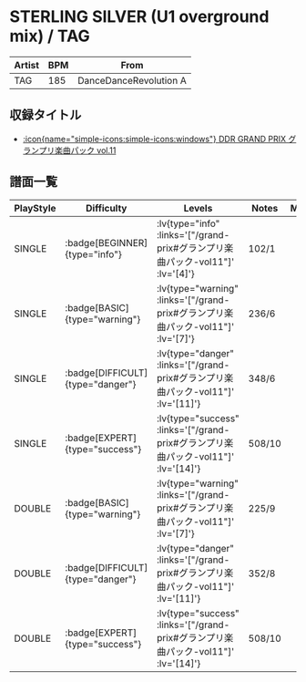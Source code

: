 # STERLING SILVER (U1 overground mix) / TAG

|Artist|BPM|From|
|------|---|----|
|TAG|185|DanceDanceRevolution A|

## 収録タイトル

- [ :icon{name="simple-icons:simple-icons:windows"} DDR GRAND PRIX グランプリ楽曲パック vol.11](/grand-prix#グランプリ楽曲パック-vol11)

## 譜面一覧

|PlayStyle|Difficulty|Levels|Notes|Movie|
|---------|----------|------|-----|-----|
|SINGLE| :badge[BEGINNER]{type="info"} | :lv{type="info" :links='["/grand-prix#グランプリ楽曲パック-vol11"]' :lv='[4]'} |102/1||
|SINGLE| :badge[BASIC]{type="warning"} | :lv{type="warning" :links='["/grand-prix#グランプリ楽曲パック-vol11"]' :lv='[7]'} |236/6||
|SINGLE| :badge[DIFFICULT]{type="danger"} | :lv{type="danger" :links='["/grand-prix#グランプリ楽曲パック-vol11"]' :lv='[11]'} |348/6||
|SINGLE| :badge[EXPERT]{type="success"} | :lv{type="success" :links='["/grand-prix#グランプリ楽曲パック-vol11"]' :lv='[14]'} |508/10||
|DOUBLE| :badge[BASIC]{type="warning"} | :lv{type="warning" :links='["/grand-prix#グランプリ楽曲パック-vol11"]' :lv='[7]'} |225/9||
|DOUBLE| :badge[DIFFICULT]{type="danger"} | :lv{type="danger" :links='["/grand-prix#グランプリ楽曲パック-vol11"]' :lv='[11]'} |352/8||
|DOUBLE| :badge[EXPERT]{type="success"} | :lv{type="success" :links='["/grand-prix#グランプリ楽曲パック-vol11"]' :lv='[14]'} |508/10||
